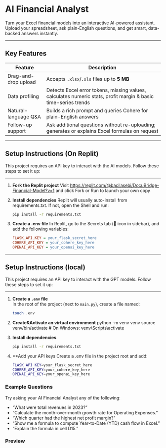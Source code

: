 # AI Financial Analyst

Turn your Excel financial models into an interactive AI-powered assistant.
Upload your spreadsheet, ask plain-English questions, and get smart, data-backed answers instantly.

---

## Key Features

| Feature | Description |
|---------|-------------|
| Drag-and-drop upload | Accepts `.xlsx`/`.xls` files up to **5 MB** |
| Data profiling | Detects Excel error tokens, missing values, calculates numeric stats, profit margin & basic time-series trends |
| Natural-language Q&A | Builds a rich prompt and queries Cohere for plain-English answers |
| Follow-up support | Ask additional questions without re-uploading; generates or explains Excel formulas on request |

---

## Setup Instructions (On Replit)

This project requires an API key to interact with the AI models. Follow these steps to set it up:

---

1. **Fork the Replit project**
   Visit https://replit.com/@bacilasebi/DocuBridge-Financial-Model?v=1 and click Fork or Run to launch your own copy

2. **Install dependencies**
   Replit will usually auto-install from requirements.txt. If not, open the Shell and run:
   ```bash
   pip install -r requirements.txt

3. **Create a .env file**
   In Replit, go to the Secrets tab (🔐 icon in sidebar), and add the following variables:
   ```ini
   FLASK_API_KEY = your_flask_secret_here
   COHERE_API_KEY = your_cohere_key_here
   OPENAI_API_KEY = your_openai_key_here

---

## Setup Instructions (local)

This project requires an API key to interact with the GPT models. Follow these steps to set it up:

---

1. **Create a `.env` file**  
   In the root of the project (next to `main.py`), create a file named:
   ```bash
   touch .env

2. **Create&Activate an virtual environment**
   python -m venv venv
   source venv/bin/activate    # On Windows: venv\Scripts\activate

3. **Install dependencies**
   ```bash
   pip install -r requirements.txt

4. **Add your API keys
   Create a .env file in the project root and add:
   ```bash
   FLASK_API_KEY=your_flask_secret_here
   COHERE_API_KEY=your_cohere_key_here
   OPENAI_API_KEY=your_openai_key_here

### Example Questions

Try asking your AI Financial Analyst any of the following:

- “What were total revenues in 2023?”  
- “Calculate the month-over-month growth rate for Operating Expenses.”  
- “Which quarter had the highest net profit margin?”  
- “Show me a formula to compute Year-to-Date (YTD) cash flow in Excel.”  
- “Explain the formula in cell D15.”

### Preview
